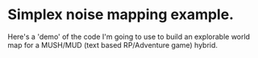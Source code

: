 # Simplex noise mapping example.
Here's a 'demo' of the code I'm going to use to build an explorable world map for a MUSH/MUD (text based RP/Adventure game) hybrid.